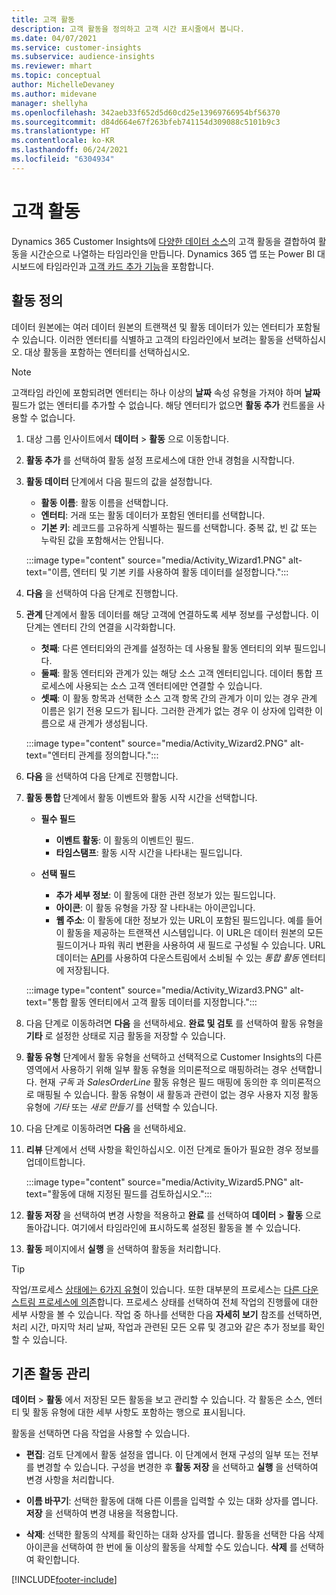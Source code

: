 ```yaml
---
title: 고객 활동
description: 고객 활동을 정의하고 고객 시간 표시줄에서 봅니다.
ms.date: 04/07/2021
ms.service: customer-insights
ms.subservice: audience-insights
ms.reviewer: mhart
ms.topic: conceptual
author: MichelleDevaney
ms.author: midevane
manager: shellyha
ms.openlocfilehash: 342aeb33f652d5d60cd25e13969766954bf56370
ms.sourcegitcommit: d84d664e67f263bfeb741154d309088c5101b9c3
ms.translationtype: HT
ms.contentlocale: ko-KR
ms.lasthandoff: 06/24/2021
ms.locfileid: "6304934"
---
```

# <a name="customer-activities"></a>고객 활동

Dynamics 365 Customer Insights에 [다양한 데이터 소스](data-sources.md)의 고객 활동을 결합하여 활동을 시간순으로 나열하는 타임라인을 만듭니다. Dynamics 365 앱 또는 Power BI 대시보드에 타임라인과 [고객 카드 추가 기능](customer-card-add-in.md)을 포함합니다.

## <a name="define-an-activity"></a>활동 정의

데이터 원본에는 여러 데이터 원본의 트랜잭션 및 활동 데이터가 있는 엔터티가 포함될 수 있습니다. 이러한 엔터티를 식별하고 고객의 타임라인에서 보려는 활동을 선택하십시오. 대상 활동을 포함하는 엔터티를 선택하십시오.

> [!NOTE]
> 고객타임 라인에 포함되려면 엔터티는 하나 이상의 **날짜** 속성 유형을 가져야 하며 **날짜** 필드가 없는 엔터티를 추가할 수 없습니다. 해당 엔터티가 없으면 **활동 추가** 컨트롤을 사용할 수 없습니다.

1. 대상 그룹 인사이트에서 **데이터** > **활동** 으로 이동합니다.

1. **활동 추가** 를 선택하여 활동 설정 프로세스에 대한 안내 경험을 시작합니다.

1. **활동 데이터** 단계에서 다음 필드의 값을 설정합니다.

   - **활동 이름**: 활동 이름을 선택합니다.
   - **엔터티**: 거래 또는 활동 데이터가 포함된 엔터티를 선택합니다.
   - **기본 키**: 레코드를 고유하게 식별하는 필드를 선택합니다. 중복 값, 빈 값 또는 누락된 값을 포함해서는 안됩니다.

   :::image type="content" source="media/Activity_Wizard1.PNG" alt-text="이름, 엔터티 및 기본 키를 사용하여 활동 데이터를 설정합니다.":::

1. **다음** 을 선택하여 다음 단계로 진행합니다.

1. **관계** 단계에서 활동 데이터를 해당 고객에 연결하도록 세부 정보를 구성합니다. 이 단계는 엔터티 간의 연결을 시각화합니다.  

   - **첫째**: 다른 엔터티와의 관계를 설정하는 데 사용될 활동 엔터티의 외부 필드입니다.
   - **둘째**: 활동 엔터티와 관계가 있는 해당 소스 고객 엔터티입니다. 데이터 통합 프로세스에 사용되는 소스 고객 엔터티에만 연결할 수 있습니다.
   - **셋째**: 이 활동 항목과 선택한 소스 고객 항목 간의 관계가 이미 있는 경우 관계 이름은 읽기 전용 모드가 됩니다. 그러한 관계가 없는 경우 이 상자에 입력한 이름으로 새 관계가 생성됩니다.

   :::image type="content" source="media/Activity_Wizard2.PNG" alt-text="엔터티 관계를 정의합니다.":::

1. **다음** 을 선택하여 다음 단계로 진행합니다. 

1. **활동 통합** 단계에서 활동 이벤트와 활동 시작 시간을 선택합니다. 
   - **필수 필드**
      - **이벤트 활동**: 이 활동의 이벤트인 필드.
      - **타임스탬프**: 활동 시작 시간을 나타내는 필드입니다.

   - **선택 필드**
      - **추가 세부 정보**: 이 활동에 대한 관련 정보가 있는 필드입니다.
      - **아이콘**: 이 활동 유형을 가장 잘 나타내는 아이콘입니다.
      - **웹 주소**: 이 활동에 대한 정보가 있는 URL이 포함된 필드입니다. 예를 들어 이 활동을 제공하는 트랜잭션 시스템입니다. 이 URL은 데이터 원본의 모든 필드이거나 파워 쿼리 변환을 사용하여 새 필드로 구성될 수 있습니다. URL 데이터는 [API](apis.md)를 사용하여 다운스트림에서 소비될 수 있는 *통합 활동* 엔터티에 저장됩니다.
   
   :::image type="content" source="media/Activity_Wizard3.PNG" alt-text="통합 활동 엔터티에서 고객 활동 데이터를 지정합니다.":::

1. 다음 단계로 이동하려면 **다음** 을 선택하세요. **완료 및 검토** 를 선택하여 활동 유형을 **기타** 로 설정한 상태로 지금 활동을 저장할 수 있습니다. 

1. **활동 유형** 단계에서 활동 유형을 선택하고 선택적으로 Customer Insights의 다른 영역에서 사용하기 위해 일부 활동 유형을 의미론적으로 매핑하려는 경우 선택합니다. 현재 *구독* 과 *SalesOrderLine* 활동 유형은 필드 매핑에 동의한 후 의미론적으로 매핑될 수 있습니다. 활동 유형이 새 활동과 관련이 없는 경우 사용자 지정 활동 유형에 *기타* 또는 *새로 만들기* 를 선택할 수 있습니다.

1. 다음 단계로 이동하려면 **다음** 을 선택하세요. 

1. **리뷰** 단계에서 선택 사항을 확인하십시오. 이전 단계로 돌아가 필요한 경우 정보를 업데이트합니다.

   :::image type="content" source="media/Activity_Wizard5.PNG" alt-text="활동에 대해 지정된 필드를 검토하십시오.":::
   
1. **활동 저장** 을 선택하여 변경 사항을 적용하고 **완료** 를 선택하여 **데이터** > **활동** 으로 돌아갑니다. 여기에서 타임라인에 표시하도록 설정된 활동을 볼 수 있습니다. 

1. **활동** 페이지에서 **실행** 을 선택하여 활동을 처리합니다. 

> [!TIP]
> 작업/프로세스 [상태에는 6가지 유형](system.md#status-types)이 있습니다. 또한 대부분의 프로세스는 [다른 다운스트림 프로세스에 의존](system.md#refresh-policies)합니다. 프로세스 상태를 선택하여 전체 작업의 진행률에 대한 세부 사항을 볼 수 있습니다. 작업 중 하나를 선택한 다음 **자세히 보기** 참조를 선택하면, 처리 시간, 마지막 처리 날짜, 작업과 관련된 모든 오류 및 경고와 같은 추가 정보를 확인할 수 있습니다.


## <a name="manage-existing-activities"></a>기존 활동 관리

**데이터** > **활동** 에서 저장된 모든 활동을 보고 관리할 수 있습니다. 각 활동은 소스, 엔터티 및 활동 유형에 대한 세부 사항도 포함하는 행으로 표시됩니다.

활동을 선택하면 다음 작업을 사용할 수 있습니다. 

- **편집**: 검토 단계에서 활동 설정을 엽니다. 이 단계에서 현재 구성의 일부 또는 전부를 변경할 수 있습니다. 구성을 변경한 후 **활동 저장** 을 선택하고 **실행** 을 선택하여 변경 사항을 처리합니다.

- **이름 바꾸기**: 선택한 활동에 대해 다른 이름을 입력할 수 있는 대화 상자를 엽니다. **저장** 을 선택하여 변경 내용을 적용합니다.

- **삭제**: 선택한 활동의 삭제를 확인하는 대화 상자를 엽니다. 활동을 선택한 다음 삭제 아이콘을 선택하여 한 번에 둘 이상의 활동을 삭제할 수도 있습니다. **삭제** 를 선택하여 확인합니다.

[!INCLUDE[footer-include](../includes/footer-banner.md)]
